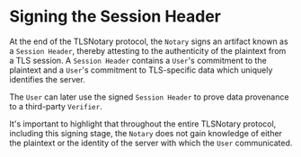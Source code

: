 # Signing the Session Header

At the end of the TLSNotary protocol, the `Notary` signs an artifact known as a `Session Header`, thereby attesting to the authenticity of the plaintext from a TLS session. A `Session Header` contains a `User`'s commitment to the plaintext and a `User`'s commitment to TLS-specific data which uniquely identifies the server.

The `User` can later use the signed `Session Header` to prove data provenance to a third-party `Verifier`.

It's important to highlight that throughout the entire TLSNotary protocol, including this signing stage, the `Notary` does not gain knowledge of either the plaintext or the identity of the server with which the `User` communicated.




